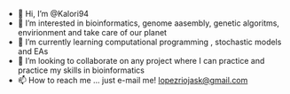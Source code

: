 - 👋 Hi, I’m @Kalori94
- 👀 I’m interested in bioinformatics, genome aasembly, genetic algoritms, envirionment and take care of our planet 
- 🌱 I’m currently learning computational programming , stochastic models and EAs
- 💞️ I’m looking to collaborate on any project where I can practice and practice my skills in bioinformatics
- 📫 How to reach me ... just e-mail me! lopezriojask@gmail.com

<!---
Kalori94/Kalori94 is a ✨ special ✨ repository because its `README.md` (this file) appears on your GitHub profile.
You can click the Preview link to take a look at your changes.
--->
